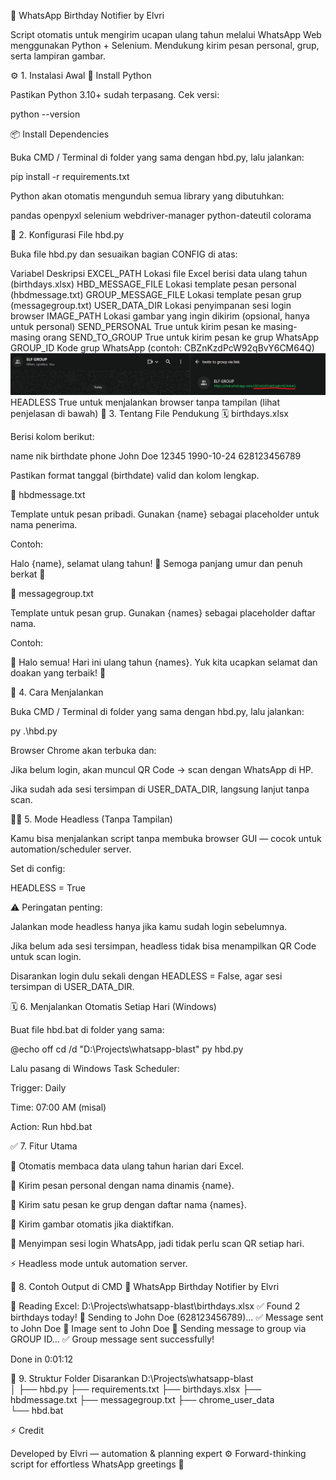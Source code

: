 🎉 WhatsApp Birthday Notifier by Elvri

Script otomatis untuk mengirim ucapan ulang tahun melalui WhatsApp Web menggunakan Python + Selenium.
Mendukung kirim pesan personal, grup, serta lampiran gambar.

⚙️ 1. Instalasi Awal
🐍 Install Python

Pastikan Python 3.10+ sudah terpasang.
Cek versi:

python --version

📦 Install Dependencies

Buka CMD / Terminal di folder yang sama dengan hbd.py, lalu jalankan:

pip install -r requirements.txt


Python akan otomatis mengunduh semua library yang dibutuhkan:

pandas
openpyxl
selenium
webdriver-manager
python-dateutil
colorama

📁 2. Konfigurasi File hbd.py

Buka file hbd.py dan sesuaikan bagian CONFIG di atas:

Variabel	Deskripsi
EXCEL_PATH	Lokasi file Excel berisi data ulang tahun (birthdays.xlsx)
HBD_MESSAGE_FILE	Lokasi template pesan personal (hbdmessage.txt)
GROUP_MESSAGE_FILE	Lokasi template pesan grup (messagegroup.txt)
USER_DATA_DIR	Lokasi penyimpanan sesi login browser
IMAGE_PATH	Lokasi gambar yang ingin dikirim (opsional, hanya untuk personal)
SEND_PERSONAL	True untuk kirim pesan ke masing-masing orang
SEND_TO_GROUP	True untuk kirim pesan ke grup WhatsApp
GROUP_ID	Kode grup WhatsApp (contoh: CBZnKzdPcW92qBvY6CM64Q)
![alt text](image.png)
HEADLESS	True untuk menjalankan browser tanpa tampilan (lihat penjelasan di bawah)
🧠 3. Tentang File Pendukung
🗓️ birthdays.xlsx

Berisi kolom berikut:

name	nik	birthdate	phone
John Doe	12345	1990-10-24	628123456789

Pastikan format tanggal (birthdate) valid dan kolom lengkap.

💌 hbdmessage.txt

Template untuk pesan pribadi.
Gunakan {name} sebagai placeholder untuk nama penerima.

Contoh:

Halo {name}, selamat ulang tahun! 🎉
Semoga panjang umur dan penuh berkat 🙏

👥 messagegroup.txt

Template untuk pesan grup.
Gunakan {names} sebagai placeholder daftar nama.

Contoh:

🎂 Halo semua! Hari ini ulang tahun {names}. 
Yuk kita ucapkan selamat dan doakan yang terbaik! 🥳

🚀 4. Cara Menjalankan

Buka CMD / Terminal di folder yang sama dengan hbd.py, lalu jalankan:

py .\hbd.py


Browser Chrome akan terbuka dan:

Jika belum login, akan muncul QR Code → scan dengan WhatsApp di HP.

Jika sudah ada sesi tersimpan di USER_DATA_DIR, langsung lanjut tanpa scan.

🕵️‍♂️ 5. Mode Headless (Tanpa Tampilan)

Kamu bisa menjalankan script tanpa membuka browser GUI — cocok untuk automation/scheduler server.

Set di config:

HEADLESS = True


⚠️ Peringatan penting:

Jalankan mode headless hanya jika kamu sudah login sebelumnya.

Jika belum ada sesi tersimpan, headless tidak bisa menampilkan QR Code untuk scan login.

Disarankan login dulu sekali dengan HEADLESS = False, agar sesi tersimpan di USER_DATA_DIR.

🗓️ 6. Menjalankan Otomatis Setiap Hari (Windows)

Buat file hbd.bat di folder yang sama:

@echo off
cd /d "D:\Projects\whatsapp-blast"
py hbd.py


Lalu pasang di Windows Task Scheduler:

Trigger: Daily

Time: 07:00 AM (misal)

Action: Run hbd.bat

✅ 7. Fitur Utama

🔁 Otomatis membaca data ulang tahun harian dari Excel.

💬 Kirim pesan personal dengan nama dinamis {name}.

👥 Kirim satu pesan ke grup dengan daftar nama {names}.

📎 Kirim gambar otomatis jika diaktifkan.

🧠 Menyimpan sesi login WhatsApp, jadi tidak perlu scan QR setiap hari.

⚡ Headless mode untuk automation server.

🧾 8. Contoh Output di CMD
🎉 WhatsApp Birthday Notifier by Elvri

📘 Reading Excel: D:\Projects\whatsapp-blast\birthdays.xlsx
✅ Found 2 birthdays today!
🎈 Sending to John Doe (628123456789)...
✅ Message sent to John Doe
📎 Image sent to John Doe
📢 Sending message to group via GROUP ID...
✅ Group message sent successfully!

Done in 0:01:12

🧰 9. Struktur Folder Disarankan
D:\Projects\whatsapp-blast\
│
├── hbd.py
├── requirements.txt
├── birthdays.xlsx
├── hbdmessage.txt
├── messagegroup.txt
├── chrome_user_data\
└── hbd.bat

⚡ Credit

Developed by Elvri — automation & planning expert ⚙️
Forward-thinking script for effortless WhatsApp greetings 🎂
